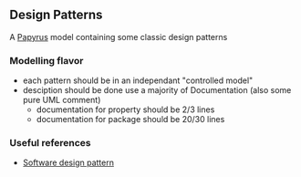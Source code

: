 ## Design Patterns
A [Papyrus](http://www.eclipse.org/papyrus/) model containing some classic design patterns

### Modelling flavor 
- each pattern should be in an independant "controlled model"
- desciption should be done use a majority of Documentation (also some pure UML comment)
   - documentation for property should be 2/3 lines
   - documentation for package should be 20/30 lines
   
### Useful references
 - [Software design pattern](https://en.wikipedia.org/wiki/Software_design_pattern)
